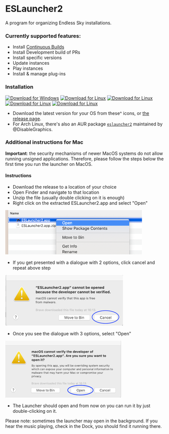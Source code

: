 # ESLauncher2
A program for organizing Endless Sky installations.

### Currently supported features:
- Install [Continuous Builds](https://github.com/endless-sky/endless-sky/releases/tag/continuous)
- Install Development build of PRs
- Install specific versions
- Update instances
- Play instances
- Install & manage plug-ins

### Installation
[![Download for Windows](https://badgen.net/badge/Windows/Download/green?icon=windows)](https://github.com/EndlessSkyCommunity/ESLauncher2/releases/latest/download/eslauncher2-x86_64-pc-windows-msvc.exe)
[![Download for Linux](https://badgen.net/badge/Linux/Download/green?icon=terminal)](https://github.com/EndlessSkyCommunity/ESLauncher2/releases/latest/download/eslauncher2-x86_64-unknown-linux-gnu)
[![Download for Linux](https://badgen.net/badge/DEB/Download/green?icon=terminal)](https://github.com/EndlessSkyCommunity/ESLauncher2/releases/latest/download/eslauncher2.deb)
[![Download for Linux](https://badgen.net/badge/RPM/Download/green?icon=terminal)](https://github.com/EndlessSkyCommunity/ESLauncher2/releases/latest/download/eslauncher2.rpm)
[![Download for Linux](https://badgen.net/badge/OSX/Download/green?icon=apple)](https://github.com/EndlessSkyCommunity/ESLauncher2/releases/latest/download/ESLauncher2.app.zip)
- Download the latest version for your OS from these^ icons, or [the release page](https://github.com/EndlessSkyCommunity/ESLauncher2/releases).
- For Arch Linux, there's also an AUR package [`eslauncher2`](https://aur.archlinux.org/packages/eslauncher2) maintained by @DisableGraphics.

### Additional instructions for Mac
**Important**: the security mechanisms of newer MacOS systems do not allow running
unsigned applications. Therefore, please follow the steps below the first time
you run the launcher on MacOS.

#### Instructions ####
- Download the release to a location of your choice
- Open Finder and navigate to that location
- Unzip the file (usually double clicking on it is enough)
- Right click on the extracted ESLauncher2.app and select "Open"

![Screenshot 1](doc/mac_screenshot_0.png?raw=true)


- If you get presented with a dialogue with 2 options, click cancel and repeat
above step

![Screenshot 2](doc/mac_screenshot_1.png?raw=true)


- Once you see the dialogue with 3 options, select "Open"

![Screenshot 3](doc/mac_screenshot_2.png?raw=true)


- The Launcher should open and from now on you can run it by just double-clicking
on it.

Please note: sometimes the launcher may open in the background. If you hear the music playing, check in the Dock, you should find it running there.
